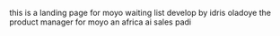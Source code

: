 this is a landing page for moyo waiting list develop by idris oladoye the product manager for moyo an africa ai sales padi
